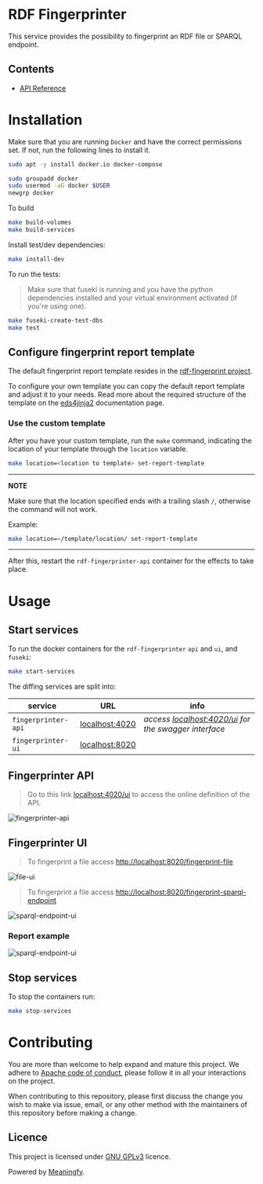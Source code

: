 #  RDF Fingerprinter
This service provides the possibility to fingerprint an RDF file or SPARQL endpoint.

Contents
--------
* [API Reference](srcdocs/modules)

# Installation

Make sure that you are running `Docker` and have the correct permissions set. If not, run the following lines to install it. 

```bash
sudo apt -y install docker.io docker-compose

sudo groupadd docker
sudo usermod -aG docker $USER
newgrp docker
```

To build 
```bash
make build-volumes
make build-services
```

Install test/dev dependencies:

```bash
make install-dev
```

To run the tests:
> Make sure that fuseki is running and you have the python dependencies installed and your virtual environment activated (if you're using one).
```bash
make fuseki-create-test-dbs
make test
```

## Configure fingerprint report template 
The default fingerprint report template resides in the [rdf-fingerprint project](https://github.com/meaningfy-ws/rdf-fingerprinter/tree/d05429f679fa52730f481809a471b466972386a2/fingerprint_report_templates/fingerprint_report). 

To configure your own template you can copy the default report template and adjust it to your needs. Read more about the required structure of the template on the [eds4jinja2](https://github.com/meaningfy-ws/eds4jinja2) documentation page.
 
### Use the custom template
After you have your custom template, run the `make` command, indicating the location of your template through the `location` variable.
```bash
make location=<location to template> set-report-template
```
---
**NOTE**

Make sure that the location specified ends with a trailing slash `/`, otherwise the command will not work.

Example:
```bash
make location=~/template/location/ set-report-template
```
---
After this, restart the `rdf-fingerprinter-api` container for the effects to take place.

# Usage

## Start services
To run the docker containers for the `rdf-fingerprinter` `api` and `ui`, and `fuseki`:

```bash
make start-services
```

The diffing services are split into:

service | URL | info
------- | ------- | ----
`fingerprinter-api` | [localhost:4020](http://localhost:4020) | _access [localhost:4020/ui](http://localhost:4020/ui) for the swagger interface_ 
`fingerprinter-ui` | [localhost:8020](http://localhost:8020) |

## Fingerprinter API

> Go to this link [localhost:4020/ui](http://localhost:4020/ui) to access the online definition of the API.

![fingerprinter-api](./docs/images/fingerprinter-api.png)

## Fingerprinter UI

> To fingerprint a file access [http://localhost:8020/fingerprint-file](http://localhost:8020/fingerprint-file)

![file-ui](./docs/images/file-ui.png)


> To fingerprint a file access [http://localhost:8020/fingerprint-sparql-endpoint](http://localhost:8020/fingerprint-sparql-endpoint)

![sparql-endpoint-ui](./docs/images/sparql-endpoint-ui.png)

### Report example
![sparql-endpoint-ui](./docs/images/report-example.png)


## Stop services
To stop the containers run:
```bash
make stop-services
```

# Contributing
You are more than welcome to help expand and mature this project. We adhere to [Apache code of conduct](https://www.apache.org/foundation/policies/conduct), please follow it in all your interactions on the project.   

When contributing to this repository, please first discuss the change you wish to make via issue, email, or any other method with the maintainers of this repository before making a change.

## Licence 
This project is licensed under [GNU GPLv3](https://www.gnu.org/licenses/gpl-3.0.en.html) licence. 

Powered by [Meaningfy](https://github.com/meaningfy-ws).